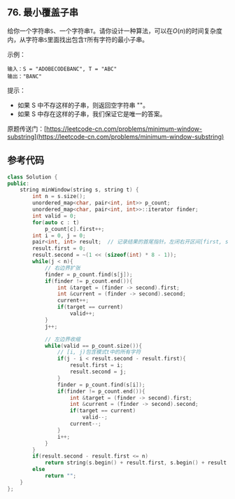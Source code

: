 ## 76. 最小覆盖子串

给你一个字符串`S`、一个字符串`T`。请你设计一种算法，可以在$O(n)$的时间复杂度内，从字符串`S`里面找出包含`T`所有字符的最小子串。

示例：

``` text
输入：S = "ADOBECODEBANC", T = "ABC"
输出："BANC"
```

提示：

+ 如果 S 中不存这样的子串，则返回空字符串 ""。
+ 如果 S 中存在这样的子串，我们保证它是唯一的答案。

原题传送门：[https://leetcode-cn.com/problems/minimum-window-substring](https://leetcode-cn.com/problems/minimum-window-substring)

## 参考代码

``` c++
class Solution {
public:
    string minWindow(string s, string t) {
        int n = s.size();
        unordered_map<char, pair<int, int>> p_count;
        unordered_map<char, pair<int, int>>::iterator finder;
        int valid = 0;
        for(auto c : t)
            p_count[c].first++;
        int i = 0, j = 0;
        pair<int, int> result;  // 记录结果的首尾指针。左闭右开区间[first, second)
        result.first = 0;
        result.second = ~(1 << (sizeof(int) * 8 - 1));
        while(j < n){
            // 右边界扩张
            finder = p_count.find(s[j]);
            if(finder != p_count.end()){
                int &target = (finder -> second).first;
                int &current = (finder -> second).second;
                current++;
                if(target == current)
                    valid++;
            }
            j++;

            // 左边界收缩
            while(valid == p_count.size()){
                // [i, j)包含模式t中的所有字符
                if(j - i < result.second - result.first){
                    result.first = i;
                    result.second = j;
                }
                finder = p_count.find(s[i]);
                if(finder != p_count.end()){
                    int &target = (finder -> second).first;
                    int &current = (finder -> second).second;
                    if(target == current)
                        valid--;
                    current--;
                }
                i++;
            }
        }
        if(result.second - result.first <= n)
            return string(s.begin() + result.first, s.begin() + result.second);
        else
            return "";
    }
};
```
